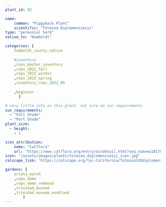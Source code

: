 ```yaml
---
plant_id: 92

name: 
    common: "Piggyback Plant"   
    scientific: "Tolmiea Diplomenziesii" 
type: "perennial herb"
native_to: "Humboldt"

categories: [
    humboldt_county_native
  
    #inventory
    ,cnps_master_inventory
    ,cnps_2022_fall
    ,cnps_2022_winter
    ,cnps_2022_spring
    ,inventory_cnps_2022_05
   
    ,beginner
      ]

# very little info on this plant, not sure on sun requirements
sun_requirements:
  - "Full Shade"
  - "Part Shade"
plant_size:
  - height: 
    - 1

icon_attribution: 
    name: "Calflora"
    url: "https://www.calflora.org/entry/occdetail.html?seq_num=mu18178" 
icon: "/assets/images/plants/tolmiea_diplomenziesii_icon.jpg"
calscape_link: "https://calscape.org/loc-California/Tolmiea%20diplomenziesii(%20)"

gardens: [
    arcata_marsh
    ,cnps_demo
    ,cnps_demo_redwood
    ,trinidad_museum
    ,trinidad_museum_woodland
        ]
---
```


